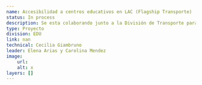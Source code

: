 ```yaml
---
name: Accesibilidad a centros educativos en LAC (Flagship Transporte)
status: In process
description: Se esta colaborando junto a la División de Transporte para el capitulo sobre acceso a servicios educativos en el marco de su Flagship 2025. Desde la División de Transporte se seleccionaron 10 ciudades de ALC para realizar analisis de accesibilidad y transporte público a servicios educativos. Desde EDU se esta compartiendo las bases georeferenciadas y atributos relevantes para el análisis, y se trabajrá en conjunto en los modelos y estimaciones de relevancia para el sector
type: Proyecto
division: EDU
link: nan
technical: Cecilia Giambruno
leader: Elena Arias y Carolina Mendez
image: 
    url: 
    alt: x
layers: []
---
```

    